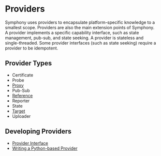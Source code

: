 # Providers

Symphony uses providers to encapsulate platform-specific knowledge to a smallest scope. Providers are also the main extension points of Symphony. A provider implements a specific capability interface, such as state management, pub-sub, and state seeking. A provider is stateless and single-threaded. Some provider interfaces (such as state seeking) require a provider to be idempotent.

## Provider Types
* Certificate
* Probe
* [Proxy](./proxy_provider.md)
* Pub-Sub
* [Reference](./reference_provider.md)
* Reporter
* State  
* [Target](./target_provider.md)
* Uploader
  
## Developing Providers

* [Provider Interface](./provider_interface.md)
* [Writing a Python-based Provider](./python_provider.md)